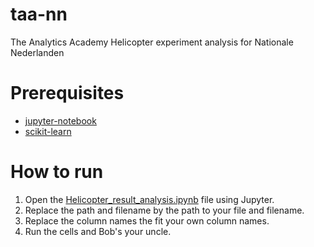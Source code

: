 # taa-nn
The Analytics Academy Helicopter experiment analysis for Nationale Nederlanden

# Prerequisites

- [jupyter-notebook](https://jupyter.org/)
- [scikit-learn](https://scikit-learn.org/stable/)

# How to run
1. Open the [Helicopter_result_analysis.ipynb](./Helicopter_result_analysis.ipynb) file using Jupyter. 
1. Replace the path and filename by the path to your file and filename. 
1. Replace the column names the fit your own column names.
1. Run the cells and Bob's your uncle.

